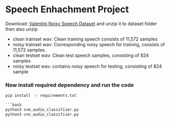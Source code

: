 # Speech Enhachment Project 

Download: [Valentini Noisy Speech
Dataset](http://datashare.ed.ac.uk/handle/10283/2791) and unzip it to dataset folder then also unzip 
- clean trainset wav: Clean training speech consists of 11,572 samples
- noisy trainset wav: Corresponding noisy speech for training, consists of 11,572 samples.
- clean testset wav: Clean test speech samples, consisting of 824 samples
-  noisy testset wav: contains noisy speech for testing, consisting of 824 sample

### Now install required dependency and run the code

```bash
pip install -r requirements.txt

```bash
python3 svm_audio_classifiier.py
python3 cnn_audio_classifiier.py
